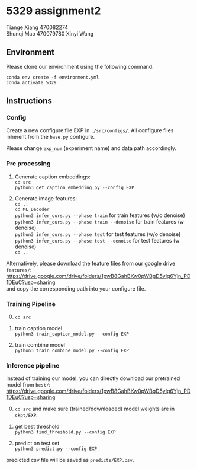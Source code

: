 # 5329 assignment2
Tiange Xiang 470082274  
Shunqi Mao 470079780
Xinyi Wang  

## Environment
Please clone our environment using the following command:

```
conda env create -f environment.yml
conda activate 5329
```

## Instructions
### Config
Create a new configure file EXP in ```./src/configs/```. All configure files inherent from the ```base.py``` configure.

Please change ```exp_num``` (experiment name) and data path accordingly.

### Pre processing
1. Generate caption embeddings:  
```cd src```  
```python3 get_caption_embedding.py --config EXP```

2. Generate image features:  
```cd ..```  
```cd ML_Decoder```  
```python3 infer_ours.py --phase train``` for train features (w/o denoise)  
```python3 infer_ours.py --phase train --denoise``` for train features (w denoise)  
```python3 infer_ours.py --phase test``` for test features (w/o denoise)  
```python3 infer_ours.py --phase test --denoise``` for test features (w denoise)  
```cd ..```

Alternatively, please download the feature files from our google drive ```features/```:  
https://drive.google.com/drive/folders/1pwB8GahBKw0pWBgD5yIg6Yjn_PD1DEuC?usp=sharing  
and copy the corresponding path into your configure file.


### Training Pipeline
0. ```cd src```

1. train caption model   
```python3 train_caption_model.py --config EXP```

2. train combine model   
```python3 train_combine_model.py --config EXP```

### Inference pipeline
instead of training our model, you can directly download our pretrained model from ```best/```:  
https://drive.google.com/drive/folders/1pwB8GahBKw0pWBgD5yIg6Yjn_PD1DEuC?usp=sharing

0. ```cd src``` and make sure (trained/downloaded) model weights are in ```ckpt/EXP```.

1. get best threshold  
```python3 find_threshold.py --config EXP```

3. predict on test set  
```python3 predict.py --config EXP```

predicted csv file will be saved as ```predicts/EXP.csv```.
